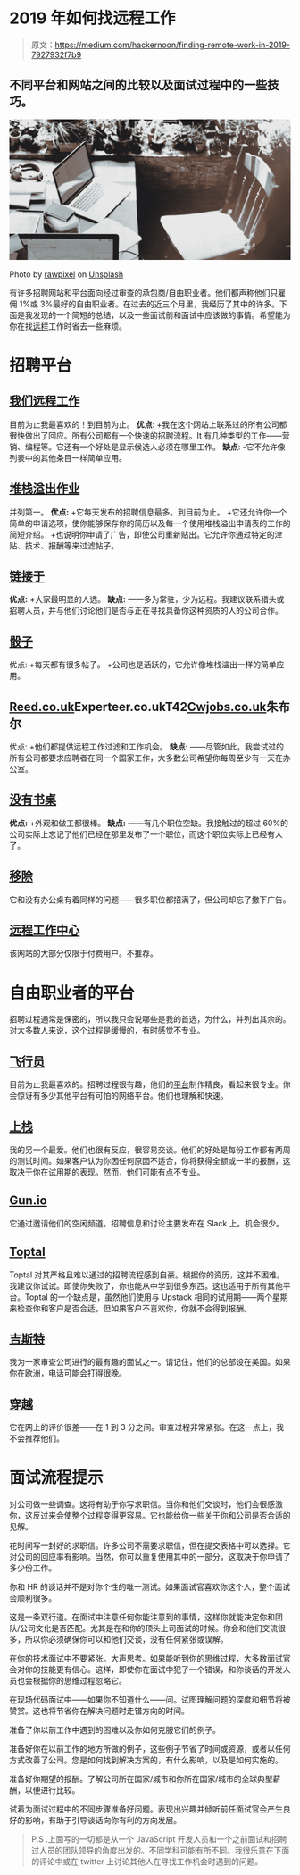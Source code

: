 # 2019 年如何找远程工作

> 原文：<https://medium.com/hackernoon/finding-remote-work-in-2019-7927932f7b9>

## 不同平台和网站之间的比较以及面试过程中的一些技巧。

![](img/670c0790be90d03055ab35353af16310.png)

Photo by [rawpixel](https://unsplash.com/@rawpixel?utm_source=medium&utm_medium=referral) on [Unsplash](https://unsplash.com?utm_source=medium&utm_medium=referral)

有许多招聘网站和平台面向经过审查的承包商/自由职业者。他们都声称他们只雇佣 1%或 3%最好的自由职业者。在过去的近三个月里，我经历了其中的许多。下面是我发现的一个简短的总结，以及一些面试前和面试中应该做的事情。希望能为你在找[远程](https://hackernoon.com/tagged/remote)工作时省去一些麻烦。

# 招聘平台

## [我们远程工作](https://weworkremotely.com)

目前为止我最喜欢的！到目前为止。
**优点**:
+我在这个网站上联系过的所有公司都很快做出了回应。所有公司都有一个快速的招聘流程。It 有几种类型的工作——营销、编程等。它还有一个好处是显示候选人必须在哪里工作。
**缺点**:
-它不允许像列表中的其他条目一样简单应用。

## [堆栈溢出作业](https://stackoverflow.com/jobs)

并列第一。
**优点:**
+它每天发布的招聘信息最多。到目前为止。
+它还允许你一个简单的申请选项，使你能够保存你的简历以及每一个使用堆栈溢出申请表的工作的简短介绍。
+也说明你申请了广告，即使公司重新贴出。它允许你通过特定的津贴、技术、报酬等来过滤帖子。

## [链接于](https://linkedin.com)

**优点:**
+大家最明显的人选。
**缺点:**
——多为常驻，少为远程。我建议联系猎头或招聘人员，并与他们讨论他们是否与正在寻找具备你这种资质的人的公司合作。

## [骰子](https://www.dice.com)

优点:
+每天都有很多帖子。
+公司也是活跃的，它允许像堆栈溢出一样的简单应用。

## [Reed.co.uk](https://www.reed.co.uk/jobs/remote-jobs)Experteer.co.ukT42[Cwjobs.co.uk](https://www.cwjobs.co.uk/)朱布尔

优点:
+他们都提供远程工作过滤和工作机会。
**缺点:**
——尽管如此，我尝试过的所有公司都要求应聘者在同一个国家工作，大多数公司希望你每周至少有一天在办公室。

## [没有书桌](https://nodesk.co/remote-jobs/)

**优点:**
+外观和做工都很棒。
**缺点:**
——有几个职位空缺。我接触过的超过 60%的公司实际上忘记了他们已经在那里发布了一个职位，而这个职位实际上已经有人了。

## [移除](https://remotive.io/find-a-remote-job/)

它和没有办公桌有着同样的问题——很多职位都招满了，但公司却忘了撤下广告。

## [远程工作中心](https://remoteworkhub.com/)

该网站的大部分仅限于付费用户。不推荐。

# 自由职业者的平台

招聘过程通常是保密的，所以我只会说哪些是我的首选，为什么，并列出其余的。对大多数人来说，这个过程是缓慢的，有时感觉不专业。

## [飞行员](https://pilot.co)

目前为止我最喜欢的。招聘过程很有趣，他们的[平台](https://hackernoon.com/tagged/platform)制作精良，看起来很专业。你会惊讶有多少其他平台有可怕的网络平台。他们也理解和快速。

## [上栈](http://Upstack.co)

我的另一个最爱。他们也很有反应，很容易交谈。他们的好处是每份工作都有两周的测试时间。如果客户认为你因任何原因不适合，你将获得全额或一半的报酬，这取决于你在试用期的表现。然而，他们可能有点不专业。

## [Gun.io](http://gun.io)

它通过邀请他们的空闲频道。招聘信息和讨论主要发布在 Slack 上。机会很少。

## [Toptal](http://toptal.com)

Toptal 对其严格且难以通过的招聘流程感到自豪。根据你的资历，这并不困难。我建议你试试。即使你失败了，你也能从中学到很多东西。这也适用于所有其他平台。Toptal 的一个缺点是，虽然他们使用与 Upstack 相同的试用期——两个星期来检查你和客户是否合适，但如果客户不喜欢你，你就不会得到报酬。

## [吉斯特](https://gigster.com)

我为一家审查公司进行的最有趣的面试之一。请记住，他们的总部设在美国。如果你在欧洲，电话可能会打得很晚。

## [穿越](https://www.crossover.com/)

它在网上的评价很差——在 1 到 3 分之间。审查过程非常紧张。在这一点上，我不会推荐他们。

# 面试流程提示

对公司做一些调查。这将有助于你写求职信。当你和他们交谈时，他们会很感激你，这反过来会使整个过程变得更容易。它也能给你一些关于你和公司是否合适的见解。

花时间写一封好的求职信。许多公司不需要求职信，但在提交表格中可以选择。它对公司的回应率有影响。当然，你可以重复使用其中的一部分，这取决于你申请了多少份工作。

你和 HR 的谈话并不是对你个性的唯一测试。如果面试官喜欢你这个人，整个面试会顺利很多。

这是一条双行道。在面试中注意任何你能注意到的事情，这样你就能决定你和团队/公司文化是否匹配。尤其是在和你的顶头上司面试的时候。你会和他们交流很多，所以你必须确保你可以和他们交谈，没有任何紧张或误解。

在你的技术面试中不要紧张。大声思考。如果能听到你的思维过程，大多数面试官会对你的技能更有信心。这样，即使你在面试中犯了一个错误，和你谈话的开发人员也会根据你的思维过程忽略它。

在现场代码面试中——如果你不知道什么——问。试图理解问题的深度和细节将被赞赏。这也将节省你在解决问题时走错方向的时间。

准备了你以前工作中遇到的困难以及你如何克服它们的例子。

准备好你在以前工作的地方所做的例子，这些例子节省了时间或资源，或者以任何方式改善了公司。您是如何找到解决方案的，有什么影响，以及是如何实施的。

准备好你期望的报酬。了解公司所在国家/城市和你所在国家/城市的全球典型薪酬，以便进行比较。

试着为面试过程中的不同步骤准备好问题。表现出兴趣并倾听前任面试官会产生良好的影响，有助于引导谈话向你有利的方向发展。

> P.S .上面写的一切都是从一个 JavaScript 开发人员和一个之前面试和招聘过人员的团队领导的角度出发的。不同学科可能有所不同。我很乐意在下面的评论中或在 twitter 上讨论其他人在寻找工作机会时遇到的问题。